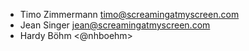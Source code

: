 * Timo Zimmermann <timo@screamingatmyscreen.com>
* Jean Singer <jean@screamingatmyscreen.com>
* Hardy Böhm <@nhboehm>
